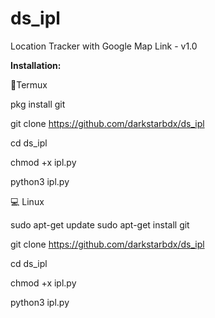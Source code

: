 # ds_ipl
Location Tracker with Google Map Link - v1.0 


<b>Installation:</b>

📱Termux


pkg install git

git clone https://github.com/darkstarbdx/ds_ipl

cd ds_ipl

chmod +x ipl.py

python3 ipl.py

💻 Linux


sudo apt-get update
sudo apt-get install git

git clone https://github.com/darkstarbdx/ds_ipl

cd ds_ipl

chmod +x ipl.py

python3 ipl.py

